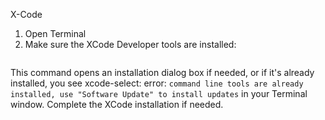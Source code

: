 X-Code
  1. Open Terminal
  2. Make sure the XCode Developer tools are installed:
  ```xcode-select --install
  ```
  This command opens an installation dialog box if needed, or if it's already installed, you see xcode-select: error: 
  `command line tools are already installed, use "Software Update" to install updates` in your Terminal window. Complete the XCode installation if needed.

